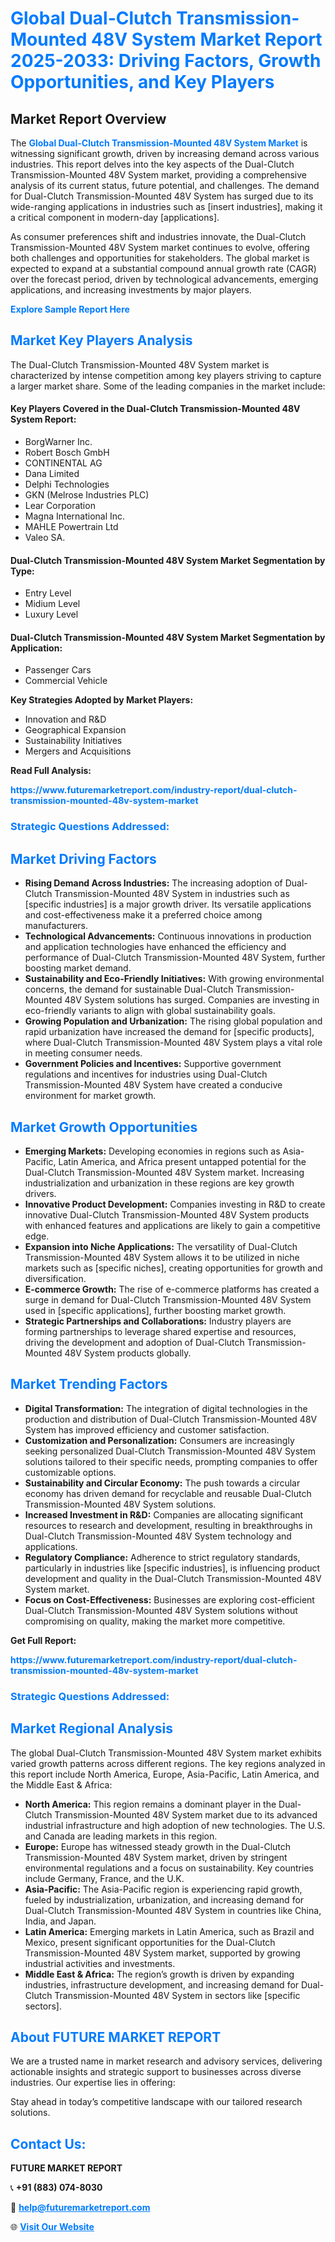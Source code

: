 <h1 style="color: #007BFF;">Global Dual-Clutch Transmission-Mounted 48V System Market Report 2025-2033: Driving Factors, Growth Opportunities, and Key Players</h1>

<section id="overview">
<h2>Market Report Overview</h2>
<p>The <a href="https://www.futuremarketreport.com/industry-report/dual-clutch-transmission-mounted-48v-system-market" style="color: #007BFF; text-decoration: none;"><strong>Global Dual-Clutch Transmission-Mounted 48V System Market</strong></a> is witnessing significant growth, driven by increasing demand across various industries. This report delves into the key aspects of the Dual-Clutch Transmission-Mounted 48V System market, providing a comprehensive analysis of its current status, future potential, and challenges. The demand for Dual-Clutch Transmission-Mounted 48V System has surged due to its wide-ranging applications in industries such as [insert industries], making it a critical component in modern-day [applications].</p>
<p>As consumer preferences shift and industries innovate, the Dual-Clutch Transmission-Mounted 48V System market continues to evolve, offering both challenges and opportunities for stakeholders. The global market is expected to expand at a substantial compound annual growth rate (CAGR) over the forecast period, driven by technological advancements, emerging applications, and increasing investments by major players.</p>
</section>

<section id="overview">
<p><a href="https://www.futuremarketreport.com/request-sample/reportId=47124" style="color: #007BFF; text-decoration: none;"><strong>Explore Sample Report Here</strong></a></p>
</section>

<section id="key-players">
<h2 style="color: #007BFF;">Market Key Players Analysis</h2>
<p>The Dual-Clutch Transmission-Mounted 48V System market is characterized by intense competition among key players striving to capture a larger market share. Some of the leading companies in the market include:</p>
<h4>Key Players Covered in the Dual-Clutch Transmission-Mounted 48V System Report:</h4>
<ul><li>BorgWarner Inc.</li><li>Robert Bosch GmbH</li><li>CONTINENTAL AG</li><li>Dana Limited</li><li>Delphi Technologies</li><li>GKN (Melrose Industries PLC)</li><li>Lear Corporation</li><li>Magna International Inc.</li><li>MAHLE Powertrain Ltd</li><li>Valeo SA.</li></ul>
<h4>Dual-Clutch Transmission-Mounted 48V System Market Segmentation by Type:</h4>
<ul><li>Entry Level</li><li>Midium Level</li><li>Luxury Level</li></ul>

<h4>Dual-Clutch Transmission-Mounted 48V System Market Segmentation by Application:</h4>
<ul><li>Passenger Cars</li><li>Commercial Vehicle</li></ul>
<p><strong>Key Strategies Adopted by Market Players:</strong></p>
<ul>
<li>Innovation and R&D</li>
<li>Geographical Expansion</li>
<li>Sustainability Initiatives</li>
<li>Mergers and Acquisitions</li>
</ul>
</section>

<section>
<p><strong>Read Full Analysis: </strong></p><a href="https://www.futuremarketreport.com/industry-report/dual-clutch-transmission-mounted-48v-system-market" style="color: #007BFF; text-decoration: none;"><strong>https://www.futuremarketreport.com/industry-report/dual-clutch-transmission-mounted-48v-system-market</strong></a>
<h3 style="color: #007BFF;">Strategic Questions Addressed:</h3>
</section>

<section id="driving-factors">
<h2 style="color: #007BFF;">Market Driving Factors</h2>
<ul>
<li><strong>Rising Demand Across Industries:</strong> The increasing adoption of Dual-Clutch Transmission-Mounted 48V System in industries such as [specific industries] is a major growth driver. Its versatile applications and cost-effectiveness make it a preferred choice among manufacturers.</li>
<li><strong>Technological Advancements:</strong> Continuous innovations in production and application technologies have enhanced the efficiency and performance of Dual-Clutch Transmission-Mounted 48V System, further boosting market demand.</li>
<li><strong>Sustainability and Eco-Friendly Initiatives:</strong> With growing environmental concerns, the demand for sustainable Dual-Clutch Transmission-Mounted 48V System solutions has surged. Companies are investing in eco-friendly variants to align with global sustainability goals.</li>
<li><strong>Growing Population and Urbanization:</strong> The rising global population and rapid urbanization have increased the demand for [specific products], where Dual-Clutch Transmission-Mounted 48V System plays a vital role in meeting consumer needs.</li>
<li><strong>Government Policies and Incentives:</strong> Supportive government regulations and incentives for industries using Dual-Clutch Transmission-Mounted 48V System have created a conducive environment for market growth.</li>
</ul>
</section>

<section id="growth-opportunities">
<h2 style="color: #007BFF;">Market Growth Opportunities</h2>
<ul>
<li><strong>Emerging Markets:</strong> Developing economies in regions such as Asia-Pacific, Latin America, and Africa present untapped potential for the Dual-Clutch Transmission-Mounted 48V System market. Increasing industrialization and urbanization in these regions are key growth drivers.</li>
<li><strong>Innovative Product Development:</strong> Companies investing in R&D to create innovative Dual-Clutch Transmission-Mounted 48V System products with enhanced features and applications are likely to gain a competitive edge.</li>
<li><strong>Expansion into Niche Applications:</strong> The versatility of Dual-Clutch Transmission-Mounted 48V System allows it to be utilized in niche markets such as [specific niches], creating opportunities for growth and diversification.</li>
<li><strong>E-commerce Growth:</strong> The rise of e-commerce platforms has created a surge in demand for Dual-Clutch Transmission-Mounted 48V System used in [specific applications], further boosting market growth.</li>
<li><strong>Strategic Partnerships and Collaborations:</strong> Industry players are forming partnerships to leverage shared expertise and resources, driving the development and adoption of Dual-Clutch Transmission-Mounted 48V System products globally.</li>
</ul>
</section>

<section id="trending-factors">
<h2 style="color: #007BFF;">Market Trending Factors</h2>
<ul>
<li><strong>Digital Transformation:</strong> The integration of digital technologies in the production and distribution of Dual-Clutch Transmission-Mounted 48V System has improved efficiency and customer satisfaction.</li>
<li><strong>Customization and Personalization:</strong> Consumers are increasingly seeking personalized Dual-Clutch Transmission-Mounted 48V System solutions tailored to their specific needs, prompting companies to offer customizable options.</li>
<li><strong>Sustainability and Circular Economy:</strong> The push towards a circular economy has driven demand for recyclable and reusable Dual-Clutch Transmission-Mounted 48V System solutions.</li>
<li><strong>Increased Investment in R&D:</strong> Companies are allocating significant resources to research and development, resulting in breakthroughs in Dual-Clutch Transmission-Mounted 48V System technology and applications.</li>
<li><strong>Regulatory Compliance:</strong> Adherence to strict regulatory standards, particularly in industries like [specific industries], is influencing product development and quality in the Dual-Clutch Transmission-Mounted 48V System market.</li>
<li><strong>Focus on Cost-Effectiveness:</strong> Businesses are exploring cost-efficient Dual-Clutch Transmission-Mounted 48V System solutions without compromising on quality, making the market more competitive.</li>
</ul>
</section>

<section>
<p><strong>Get Full Report: </strong></p><a href="https://www.futuremarketreport.com/industry-report/dual-clutch-transmission-mounted-48v-system-market" style="color: #007BFF; text-decoration: none;"><strong>https://www.futuremarketreport.com/industry-report/dual-clutch-transmission-mounted-48v-system-market</strong></a>
<h3 style="color: #007BFF;">Strategic Questions Addressed:</h3>
</section>


<section id="regional-analysis">
<h2 style="color: #007BFF;">Market Regional Analysis</h2>
<p>The global Dual-Clutch Transmission-Mounted 48V System market exhibits varied growth patterns across different regions. The key regions analyzed in this report include North America, Europe, Asia-Pacific, Latin America, and the Middle East & Africa:</p>
<ul>
<li><strong>North America:</strong> This region remains a dominant player in the Dual-Clutch Transmission-Mounted 48V System market due to its advanced industrial infrastructure and high adoption of new technologies. The U.S. and Canada are leading markets in this region.</li>
<li><strong>Europe:</strong> Europe has witnessed steady growth in the Dual-Clutch Transmission-Mounted 48V System market, driven by stringent environmental regulations and a focus on sustainability. Key countries include Germany, France, and the U.K.</li>
<li><strong>Asia-Pacific:</strong> The Asia-Pacific region is experiencing rapid growth, fueled by industrialization, urbanization, and increasing demand for Dual-Clutch Transmission-Mounted 48V System in countries like China, India, and Japan.</li>
<li><strong>Latin America:</strong> Emerging markets in Latin America, such as Brazil and Mexico, present significant opportunities for the Dual-Clutch Transmission-Mounted 48V System market, supported by growing industrial activities and investments.</li>
<li><strong>Middle East & Africa:</strong> The region’s growth is driven by expanding industries, infrastructure development, and increasing demand for Dual-Clutch Transmission-Mounted 48V System in sectors like [specific sectors].</li>
</ul>
</section>

<footer>
<h2 style="color: #007BFF;">About FUTURE MARKET REPORT</h2>
<p>We are a trusted name in market research and advisory services, delivering actionable insights and strategic support to businesses across diverse industries. Our expertise lies in offering:</p>

<p>Stay ahead in today’s competitive landscape with our tailored research solutions.</p>

<h2 style="color: #007BFF;">Contact Us:</h2>
<p><strong>FUTURE MARKET REPORT</strong></p>
<p>📞 <strong>+91 (883) 074-8030</strong></p>
<p>📧 <strong><a href="mailto:help@futuremarketreport.com" style="color: #007BFF;">help@futuremarketreport.com</a></strong></p>
<p>🌐 <strong><a href="https://www.futuremarketreport.com/" style="color: #007BFF;">Visit Our Website</a></strong></p>
</footer>